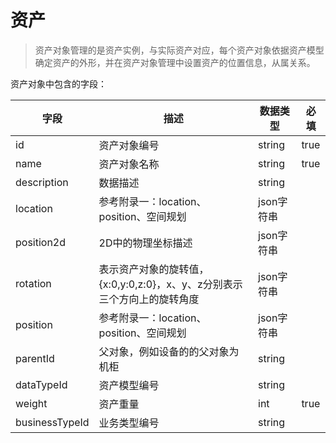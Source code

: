 # 资产
>资产对象管理的是资产实例，与实际资产对应，每个资产对象依据资产模型确定资产的外形，并在资产对象管理中设置资产的位置信息，从属关系。
资产对象中包含的字段：

字段 | 描述 | 数据类型 | 必填
----|-----| ------- | ----
id|资产对象编号| string | truename|资产对象名称| string | true
description | 数据描述 | string |
location | 参考附录一：location、position、空间规划 | json字符串 |
position2d | 2D中的物理坐标描述 | json字符串 |
rotation | 表示资产对象的旋转值，{x:0,y:0,z:0}，x、y、z分别表示三个方向上的旋转角度 | json字符串 |
position | 参考附录一：location、position、空间规划 | json字符串 |
parentId | 父对象，例如设备的的父对象为机柜| string | 
dataTypeId | 资产模型编号 | string |
weight | 资产重量 | int | true
businessTypeId | 业务类型编号 | string |
